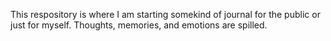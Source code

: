 This respository is where I am starting somekind of journal for the public or just for myself. Thoughts, memories, and emotions are spilled.
